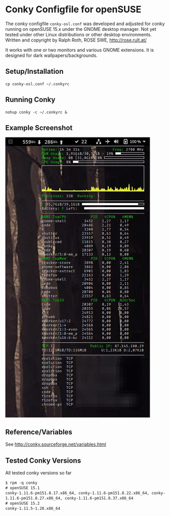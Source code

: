 <!-- vim:set fileencoding=utf8 fileformat=unix filetype=gfm tabstop=2 expandtab: -->

# Conky Configfile for openSUSE

The conky configfile `conky-osl.conf` was developed and adjusted for conky running on openSUSE 15.x under the GNOME desktop manager.
Not yet tested under other Linux distributions or other desktop environments.
Written and copyright by Ralph Roth, ROSE SWE, <http://rose.rult.at/>

It works with one or two monitors and various GNOME extensions. It is designed for dark wallpapers/backgrounds.

## Setup/Installation

    cp conky-osl.conf ~/.conkyrc

## Running Conky

    nohup conky -c ~/.conkyrc &

## Example Screenshot

![Example Screenshot, GNOME Desktop](https://raw.githubusercontent.com/roseswe/conky-osl/master/ExampleOS152.jpeg "GNOME 15.2 Desktop Example")

## Reference/Variables

See <http://conky.sourceforge.net/variables.html>

## Tested Conky Versions

All tested conky versions so far

    $ rpm -q conky
    # openSUSE 15.1
    conky-1.11.6-pm151.8.17.x86_64, conky-1.11.6-pm151.8.22.x86_64, conky-1.11.6-pm151.8.27.x86_64, conky-1.11.6-pm151.8.37.x86_64 
    # openSUSE 15.2
    conky-1.11.5-1.20.x86_64

<!-- $Id: README.md,v 1.2 2022/02/21 06:57:58 ralph Exp $ -->
